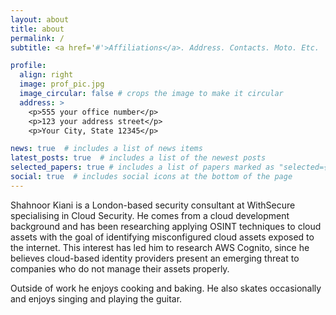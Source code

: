 ```yaml
---
layout: about
title: about
permalink: /
subtitle: <a href='#'>Affiliations</a>. Address. Contacts. Moto. Etc.

profile:
  align: right
  image: prof_pic.jpg
  image_circular: false # crops the image to make it circular
  address: >
    <p>555 your office number</p>
    <p>123 your address street</p>
    <p>Your City, State 12345</p>

news: true  # includes a list of news items
latest_posts: true  # includes a list of the newest posts
selected_papers: true # includes a list of papers marked as "selected={true}"
social: true  # includes social icons at the bottom of the page
---
```


Shahnoor Kiani is a London-based security consultant at WithSecure specialising in Cloud Security. He comes from a cloud development background and has been researching applying OSINT techniques to cloud assets with the goal of identifying misconfigured cloud assets exposed to the internet. This interest has led him to research AWS Cognito, since he believes cloud-based identity providers present an emerging threat to companies who do not manage their assets properly.

Outside of work he enjoys cooking and baking. He also skates occasionally and enjoys singing and playing the guitar.
